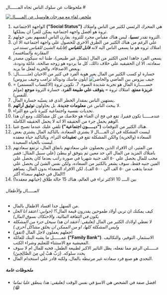 ‏# ملحوظات عن سلوك الناس تجاه المــــــال

[![ملخص لقاء مع مورجان هاوسيل عن المـــــال](morgan-housel.png)](https://www.youtube.com/watch?v=LcCtv9UkILI)


1. الواجهة الاجتماعية **("Social Status")** هي المحرك الرئسي لكثير من الناس وامتلاك ثروة هو أفضل واجهة اجتماعية يمكن للمرأ ان يمتلكها.
2. الثروة تقدر ***نسبيا***، ليس هناك مقياس مجرد للثروة. يقارن الناس أنفسهم بمن حولهم.
3. علي الرغم من هناك الكثير من الطرق الاخري للحصول علي واجهة اجتماعية الا ان امتلاك ثروه هو ما يسعي الناس اليه لانه ***قابل للقياس*** *(قابلية الشيئ للقياس تستدعي المقارنة والمنافسه)*
4. يسعي الفرد جاهدا لجني الكثير من المال (بشكل غير طبيعي)، طننا انه سيكون مصدر سعادته، الا ان الحقيقيه علي خلاف ذالك، كل ما يردوه هو زوجه صالحة، عائلة ودودة، وبعض الاصدقاء، والحرية لفعل ما يريد.
5. خسارة او كسب الكثير من المال يغير هوية الفرد في كثير من الاحيان (مثـــــــال: ايلون ماسك ودونالد ترامب وجيف بيزوس)
   ![جيف بيزوس بين الماضي والحاضر](old-vs-new-jeff.png)
6. خســـــارة المال هو تجربة شديدة السوء.
‏7. <hl>تكوين ثروة (الاكتساب المستمر) = **غريزة ممتع**، امتلاك ثروة = **يتوقف علي طبيعة الفرد**، خسارة الثروة **موجع** (مؤلم للنفس). </hl>
8. يستهين الناس بمقدار الخطر الذي قد يسبّبه خسارة المال.
10. لا يبحث الناس عن **معلومات جديدة**، بل يحاولون **توثيق أرائهم**.
11. تحديات نفسية واجتماعية كثيرة تاني مع الثراء.
12. عندمــــــا تكون فقيرا، تقع في فخ ان الغناء هو خلاصك من كل مشاكلك، ومع ان هذا الوهم يحمل جرء من الحقيقه الا انه لا يحمل الحقيقه الكاملة.
13. هناك الكثير من التوقعات **("ديـــــون اجتماعية")** تلقي عليك عندما تصبح غنيا. 
14. ليست المشكلة في ان المــــال لا يشتري السعادة، بالتاكيد المال يشتري بعض السعادة (والحرية) والكن المشكلة تقع في **تعقيدات** الثراء، وبالتاكيد حياة معقده ليست بالحياه السعيدة.
15. من المثير، ان الافراد الذين يحصلون علي سعادتهم بانفاق المال، ترتفع سعادتهم بامتلاك المزيد من المال الي حد معين ثم يتوفق او يبطئ (علي سبيل المثال: فقير محب للمال يحصل علي ٥٠ الف جنية شهريا في صورة راتب بعدما كان يحصل علي الفين جنيه فقط، سوف يشعر بالكثير من السعاده، ولكن نفس الشئ لن يحصل علي عندما يذهب من ٥٠ الف الي ٥٠٠ الف)، لكن الافراد السعداء بدون المال، يساهم المال في جعلهم سعداء أكثر!!
16. بين الــــ 10 الاكثر ثراء في العالم، هناك 15 حالة طلاق (حياتهم معقده!)

###### المـــــال والأطفال

- من السهل جدا افساد الاطفال بالمال.
- كيف يمكنك ان تربي أولاد طموحين يقدرون قيمة المال؟! *(جوابي: اعتقد انا الحل يكون في الثقافة المالية، والاحتكاك بسوق المال)* 
- لا تعطي اولادك الكثير من المال *(تعليقي: أعتقد ان هذا سيحل جزء من المشكلة وليس المشكلة كلها، او من الممكن ان يخلق مشاكل أخري.)*
- اجعلهم يعملون لاجل المال *(اتفق)*
- عمــــــل ما يشبه البنك للعائلة **("Family Bank")**. الاستثمار، التوفير، والتكاليف المعيشية مع الاستثناء للتعليم وشراء الكتب.
- عــــــلي الرغم مما تفعله، يظل التاثير الاكبر لطبيعة الطفل، فحبه للمال ام لا سوف يحدد سلوكه. {رَبِّ هَبْ لِي مِنَ الصَّالِحِينَ}
- التحدي هو صنع فرد سعادته غير مرتبطه بالمال، ولكنه قادر علي استخدام المال.

##### ملحوظات عامة

- افضل صفة في الشخص هي الاسؤ في نفس الوقت *(تعليقي: هذا ينبطق عليا تماما 😁)*